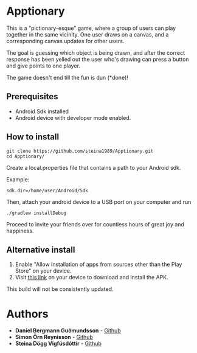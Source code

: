 # Apptionary

This is a "pictionary-esque" game, where a group of users can play together in the same vicinity. One user draws on a canvas, and a corresponding canvas updates for other users. 

The goal is guessing which object is being drawn, and after the correct response has been yelled out the user who's drawing can press a button and give points to one player. 

The game doesn't end till the fun is dun (*done)!

## Prerequisites
* Android Sdk installed
* Android device with developer mode enabled.

## How to install
```
git clone https://github.com/steina1989/Apptionary.git
cd Apptionary/
```
Create a local.properties file that contains a path to your Android sdk.

Example:
```
sdk.dir=/home/user/Android/Sdk
```
Then, attach your android device to a USB port on your computer and run
```
./gradlew installDebug
```
Proceed to invite your friends over for countless hours of great joy and happiness.


## Alternative install
1. Enable "Allow installation of apps from sources other than the Play Store" on your device.
2. Visit [this link](https://notendur.hi.is/sdv6/app-debug.apk) on your device to download and install the APK.

This build will not be consistently updated.

# Authors
* **Daníel Bergmann Guðmundsson** - [Github](https://github.com/dbg10)
* **Símon Örn Reynisson** - [Github](https://github.com/Durtur)
* **Steina Dögg Vigfúsdóttir** - [Github](https://github.com/steina1989)